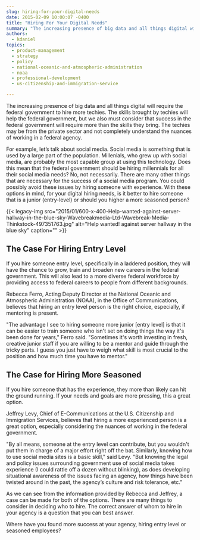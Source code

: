 ```yaml
---
slug: hiring-for-your-digital-needs
date: 2015-02-09 10:00:07 -0400
title: "Hiring For Your Digital Needs"
summary: "The increasing presence of big data and all things digital will require the federal government to hire more techies. The skills brought by techies will help the federal government, but we also must consider that success in the federal government will require more than the skills they bring."
authors:
  - kdaniel
topics:
  - product-management
  - strategy
  - policy
  - national-oceanic-and-atmospheric-administration
  - noaa
  - professional-development
  - us-citizenship-and-immigration-service

---
```


The increasing presence of big data and all things digital will require the federal government to hire more techies. The skills brought by techies will help the federal government, but we also must consider that success in the federal government will require more than the skills they bring. The techies may be from the private sector and not completely understand the nuances of working in a federal agency.

For example, let’s talk about social media. Social media is something that is used by a large part of the population. Millenials, who grew up with social media, are probably the most capable group at using this technology. Does this mean that the federal government should be hiring millennials for all their social media needs? No, not necessarily. There are many other things that are necessary for the success of a social media program. You could possibly avoid these issues by hiring someone with experience. With these options in mind, for your digital hiring needs, is it better to hire someone that is a junior (entry-level) or should you higher a more seasoned person?

{{< legacy-img src="2015/01/600-x-400-Help-wanted-against-server-hallway-in-the-blue-sky-Wavebreakmedia-Ltd-Wavebreak-Media-Thinkstock-497351763.jpg" alt="Help wanted! against server hallway in the blue sky" caption="" >}}

## The Case For Hiring Entry Level

If you hire someone entry level, specifically in a laddered position, they will have the chance to grow, train and broaden new careers in the federal government. This will also lead to a more diverse federal workforce by providing access to federal careers to people from different backgrounds.

Rebecca Ferro, Acting Deputy Director at the National Oceanic and Atmospheric Administration (NOAA), in the Office of  Communications, believes that  hiring an entry level person is the right choice, especially, if mentoring is present.

"The advantage I see to hiring someone more junior [entry level] is that it can be easier to train someone who isn't set on doing things the way it's been done for years," Ferro said. "Sometimes it's worth investing in fresh, creative junior staff if you are willing to be a mentor and guide through the tricky parts. I guess you just have to weigh what skill is most crucial to the position and how much time you have to mentor."

## The Case for Hiring More Seasoned

If you hire someone that has the experience, they more than likely can hit the ground running. If your needs and goals are more pressing, this a great option.

Jeffrey Levy, Chief of E-Communications at the U.S. Citizenship and Immigration Services, believes that hiring a more experienced person is a great option, especially considering the nuances of working in the federal government.

"By all means, someone at the entry level can contribute, but you wouldn't put them in charge of a major effort right off the bat. Similarly, knowing how to use social media sites is a basic skill," said Levy. "But knowing the legal and policy issues surrounding government use of social media takes experience (I could rattle off a dozen without blinking), as does developing situational awareness of the issues facing an agency, how things have been twisted around in the past, the agency&#8217;s culture and risk tolerance, etc."

As we can see from the information provided by Rebecca and Jeffrey, a case can be made for both of the options. There are many things to consider in deciding who to hire. The correct answer of whom to hire in your agency is a question that you can best answer.

Where have you found more success at your agency, hiring entry level or seasoned employees?
